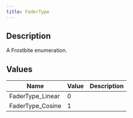 ```yaml
---
title: FaderType
---
```

## Description

A Frostbite enumeration.

## Values

| Name              | Value | Description |
| ----------------- | ----- | ----------- |
| FaderType\_Linear | 0     |             |
| FaderType\_Cosine | 1     |             |
